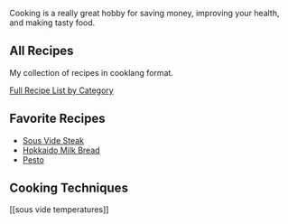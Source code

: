 Cooking is a really great hobby for saving money, improving your health, and making tasty food.

## All Recipes
My collection of recipes in cooklang format.

[Full Recipe List by Category](/recipes/)

## Favorite Recipes
- [Sous Vide Steak](/recipes/sous-vide-steak/)
- [Hokkaido Milk Bread](/recipes/milk-bread/)
- [Pesto](/recipes/pesto/)

## Cooking Techniques
[[sous vide temperatures]]